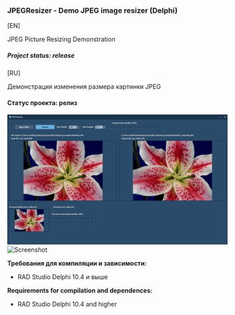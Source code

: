 ﻿### JPEGResizer - Demo JPEG image resizer (Delphi)

[EN]
 
JPEG Picture Resizing Demonstration

##### Project status: release

[RU] 

Демонстрация изменения размера картинки JPEG

#### Статус проекта: релиз



![Screenshot](https://github.com/superbot-coder/JPEGResizer/blob/main/images/ScreenShot_01.PNG "")
![Screenshot](https://github.com/superbot-coder/ShoppingBase/blob/main/images/ScreenShot_02.PNG "")

**Требования для компиляции и зависимости:**
- RAD Studio Delphi 10.4 и выше

**Requirements for compilation and dependences:**
- RAD Studio Delphi 10.4 and higher
